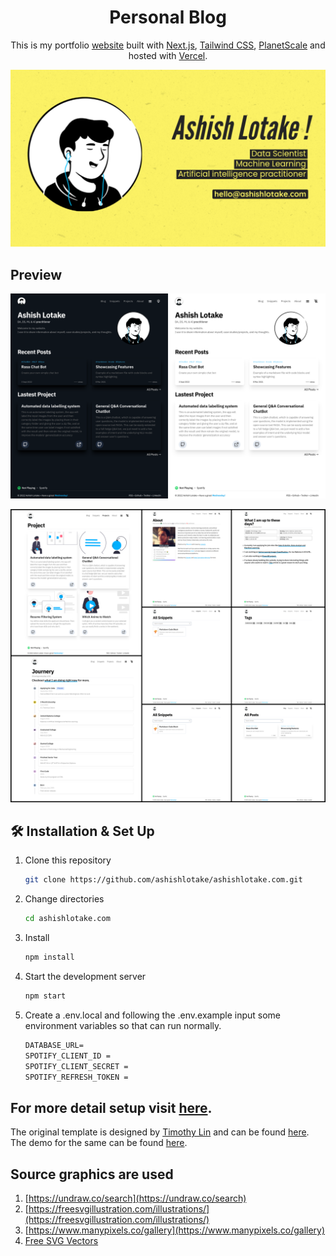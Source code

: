 <h1 align="center">
  Personal Blog
</h1>

<p align="center">
  This is my portfolio  <a href="https://musing.vercel.app/" target="_blank">website</a> built with <a href="https://nextjs.org/" target="_blank">Next.js</a>, <a href="https://tailwindcss.com/" target="_blank">Tailwind CSS</a>, <a href="https://planetscale.com/" target="_blank">PlanetScale</a>  and hosted with <a href="https://www.vercel.com/" target="_blank">Vercel</a>.
</p>

<div align="center">
  <img alt="Logo" src="public/static/images/twitter-card.png" width="600" />
</div>

<!-- ![](public/static/images/twitter-card.png) -->

## Preview

![](public/static/images/display.png)

![](public/static/images/preview.png)

## 🛠 Installation & Set Up

1. Clone this repository

   ```sh
   git clone https://github.com/ashishlotake/ashishlotake.com.git
   ```

2. Change directories

   ```sh
   cd ashishlotake.com
   ```

3. Install

   ```sh
   npm install
   ```

4. Start the development server

   ```sh
   npm start
   ```

5. Create a .env.local and following the .env.example input some environment variables so that can run normally.

   ```txt
   DATABASE_URL=
   SPOTIFY_CLIENT_ID =
   SPOTIFY_CLIENT_SECRET =
   SPOTIFY_REFRESH_TOKEN =
   ```

## For more detail setup visit <a href="https://tailwind-nextjs-starter-blog.vercel.app/" target="_blank">here</a>.

The original template is designed by [Timothy Lin](https://github.com/timlrx) and can be found [here](https://github.com/timlrx/tailwind-nextjs-starter-blog). The demo for the same can be found [here](https://tailwind-nextjs-starter-blog.vercel.app/).

## Source graphics are used

1. [https://undraw.co/search](https://undraw.co/search)
2. [https://freesvgillustration.com/illustrations/](https://freesvgillustration.com/illustrations/)
3. [https://www.manypixels.co/gallery](https://www.manypixels.co/gallery)
4. [Free SVG Vectors](https://bloggingwizard.com/free-vector-illustrations/)
